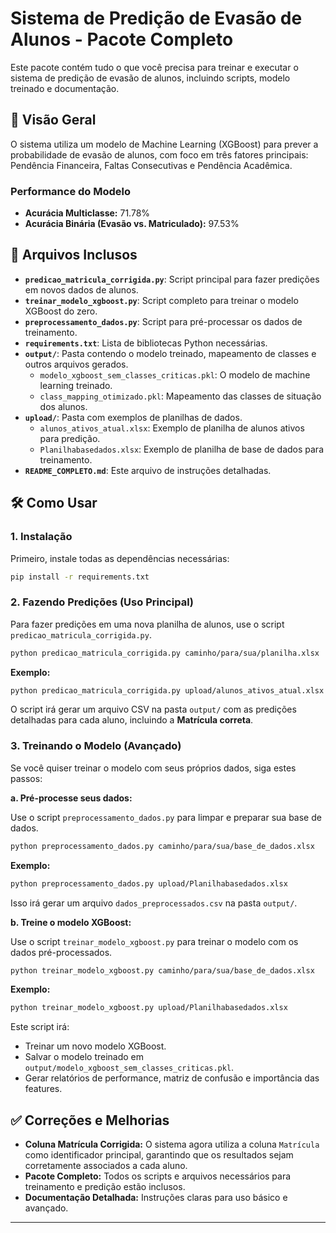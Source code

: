 # Sistema de Predição de Evasão de Alunos - Pacote Completo

Este pacote contém tudo o que você precisa para treinar e executar o sistema de predição de evasão de alunos, incluindo scripts, modelo treinado e documentação.

## 🚀 Visão Geral

O sistema utiliza um modelo de Machine Learning (XGBoost) para prever a probabilidade de evasão de alunos, com foco em três fatores principais: Pendência Financeira, Faltas Consecutivas e Pendência Acadêmica.

### Performance do Modelo

- **Acurácia Multiclasse:** 71.78%
- **Acurácia Binária (Evasão vs. Matriculado):** 97.53%

## 📂 Arquivos Inclusos

- **`predicao_matricula_corrigida.py`**: Script principal para fazer predições em novos dados de alunos.
- **`treinar_modelo_xgboost.py`**: Script completo para treinar o modelo XGBoost do zero.
- **`preprocessamento_dados.py`**: Script para pré-processar os dados de treinamento.
- **`requirements.txt`**: Lista de bibliotecas Python necessárias.
- **`output/`**: Pasta contendo o modelo treinado, mapeamento de classes e outros arquivos gerados.
  - `modelo_xgboost_sem_classes_criticas.pkl`: O modelo de machine learning treinado.
  - `class_mapping_otimizado.pkl`: Mapeamento das classes de situação dos alunos.
- **`upload/`**: Pasta com exemplos de planilhas de dados.
  - `alunos_ativos_atual.xlsx`: Exemplo de planilha de alunos ativos para predição.
  - `Planilhabasedados.xlsx`: Exemplo de planilha de base de dados para treinamento.
- **`README_COMPLETO.md`**: Este arquivo de instruções detalhadas.

## 🛠️ Como Usar

### 1. Instalação

Primeiro, instale todas as dependências necessárias:

```bash
pip install -r requirements.txt
```

### 2. Fazendo Predições (Uso Principal)

Para fazer predições em uma nova planilha de alunos, use o script `predicao_matricula_corrigida.py`.

```bash
python predicao_matricula_corrigida.py caminho/para/sua/planilha.xlsx
```

**Exemplo:**

```bash
python predicao_matricula_corrigida.py upload/alunos_ativos_atual.xlsx
```

O script irá gerar um arquivo CSV na pasta `output/` com as predições detalhadas para cada aluno, incluindo a **Matrícula correta**.

### 3. Treinando o Modelo (Avançado)

Se você quiser treinar o modelo com seus próprios dados, siga estes passos:

**a. Pré-processe seus dados:**

Use o script `preprocessamento_dados.py` para limpar e preparar sua base de dados.

```bash
python preprocessamento_dados.py caminho/para/sua/base_de_dados.xlsx
```

**Exemplo:**

```bash
python preprocessamento_dados.py upload/Planilhabasedados.xlsx
```

Isso irá gerar um arquivo `dados_preprocessados.csv` na pasta `output/`.

**b. Treine o modelo XGBoost:**

Use o script `treinar_modelo_xgboost.py` para treinar o modelo com os dados pré-processados.

```bash
python treinar_modelo_xgboost.py caminho/para/sua/base_de_dados.xlsx
```

**Exemplo:**

```bash
python treinar_modelo_xgboost.py upload/Planilhabasedados.xlsx
```

Este script irá:
- Treinar um novo modelo XGBoost.
- Salvar o modelo treinado em `output/modelo_xgboost_sem_classes_criticas.pkl`.
- Gerar relatórios de performance, matriz de confusão e importância das features.

## ✅ Correções e Melhorias

- **Coluna Matrícula Corrigida:** O sistema agora utiliza a coluna `Matrícula` como identificador principal, garantindo que os resultados sejam corretamente associados a cada aluno.
- **Pacote Completo:** Todos os scripts e arquivos necessários para treinamento e predição estão inclusos.
- **Documentação Detalhada:** Instruções claras para uso básico e avançado.

---

